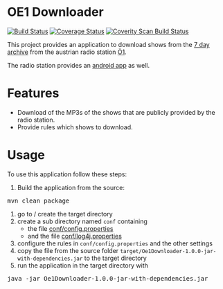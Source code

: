 # OE1 Downloader

[![Build Status](https://travis-ci.org/phvogt/Oe1Downloader.svg?branch=master)](https://travis-ci.org/phvogt/Oe1Downloader)
[![Coverage Status](https://coveralls.io/repos/github/phvogt/Oe1Downloader/badge.svg?branch=master)](https://coveralls.io/github/phvogt/Oe1Downloader?branch=master)
[![Coverity Scan Build Status](https://img.shields.io/coverity/scan/6414.svg)](https://scan.coverity.com/projects/phvogt-oe1downloader)

This project provides an application to download shows from the [7 day archive](https://oe1.orf.at/player/) from the austrian radio station [Ö1](https://oe1.orf.at).

The radio station provides an [android app](https://play.google.com/store/apps/details?id=com.nousguide.oe1&hl=en) as well.

# Features

* Download of the MP3s of the shows that are publicly provided by the radio station.
* Provide rules which shows to download.

# Usage

To use this application follow these steps:

1. Build the application from the source:
<pre>
mvn clean package
</pre>
1. go to / create the target directory
1. create a sub directory named `conf` containing
    * the file [conf/config.properties](conf/config.properties)
    * and the file [conf/log4j.properties](conf/log4j.properties)
1. configure the rules in `conf/config.properties` and the other settings
1. copy the file from the source folder `target/Oe1Downloader-1.0.0-jar-with-dependencies.jar` to the target 
directory
1. run the application in the target directory with
<pre>
java -jar Oe1Downloader-1.0.0-jar-with-dependencies.jar
</pre>
